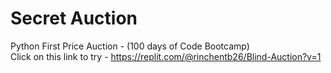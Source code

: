 # Secret Auction 
 Python First Price Auction -  (100 days of Code Bootcamp) <br>
 Click on this link to try - https://replit.com/@rinchentb26/Blind-Auction?v=1
